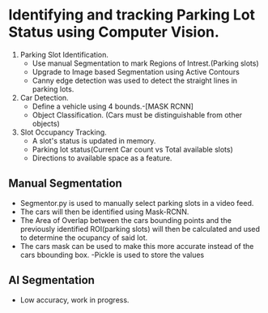 # Identifying and tracking Parking Lot Status using Computer Vision.

1. Parking Slot Identification.
   - Use manual Segmentation to mark Regions of Intrest.(Parking slots)
   - Upgrade to Image based Segmentation using Active Contours
   - Canny edge detection was used to detect the straight lines in parking lots.
2. Car Detection.
   - Define a vehicle using 4 bounds.-[MASK RCNN]
   - Object Classification. (Cars must be distinguishable from other objects)
3. Slot Occupancy Tracking.
   - A slot's status is updated in memory.
   - Parking lot status(Current Car count vs Total available slots)
   - Directions to available space as a feature.

## Manual Segmentation

- Segmentor.py is used to manually select parking slots in a video feed.
- The cars will then be identified using Mask-RCNN.
- The Area of Overlap between the cars bounding points and the previously identified ROI(parking slots) will then be calculated and used to determine the ocupancy of said lot.
- The cars mask can be used to make this more accurate instead of the cars bbounding box.
  -Pickle is used to store the values

## AI Segmentation

- Low accuracy, work in progress.
